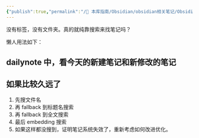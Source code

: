 ```yaml
---
{"publish":true,"permalink":"/🧰 本库指南/Obsidian/obsidian相关笔记/Obsidian 搜索系统搭建.md","created":"2025-01-02","modified":"2025-01-02","published":"2025-07-07T17:02:17.683+08:00","cssclasses":""}
---
```


没有标签，没有文件夹。真的就纯靠搜索来找笔记吗？

懒人用法如下：

## dailynote 中，看今天的新建笔记和新修改的笔记

## 如果比较久远了

1. 先搜文件名
2. 再 fallback 到标题名搜索
3. 再 fallback 到全文搜索
4. 最后 embedding 搜索
5. 如果这样都没搜到，证明笔记系统失效了，重新考虑如何改进优化。
